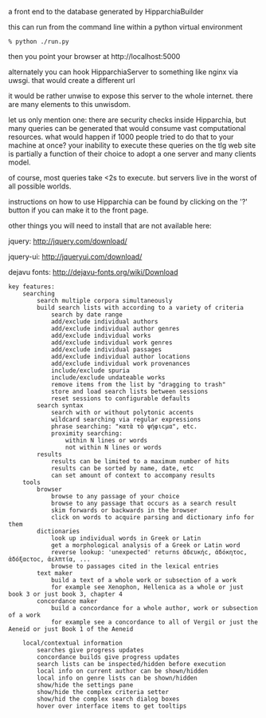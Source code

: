a front end to the database generated by HipparchiaBuilder

this can run from the command line within a python virtual environment

    % python ./run.py

then you point your browser at http://localhost:5000

alternately you can hook HipparchiaServer to something like nginx via uwsgi. that would create a different url

it would be rather unwise to expose this server to the whole internet. there are many elements to this unwisdom.

let us only mention one: there are security checks inside Hipparchia, but many queries can be generated that would
consume vast computational resources. what would happen if 1000 people tried to do that to your machine at once?
your inability to execute these queries on the tlg web site is partially a function of their choice to
adopt a one server and many clients model.

of course, most queries take <2s to execute. but servers live in the worst of all possible worlds.

instructions on how to use Hipparchia can be found by clicking on the '?' button if you can make it to the front page.

other things you will need to install that are not available here:

jquery:
    http://jquery.com/download/

jquery-ui:
    http://jqueryui.com/download/

dejavu fonts:
    http://dejavu-fonts.org/wiki/Download

```
key features:
	searching
		search multiple corpora simultaneously
		build search lists with according to a variety of criteria
		    search by date range
			add/exclude individual authors
			add/exclude individual author genres
			add/exclude individual works
			add/exclude individual work genres
			add/exclude individual passages
			add/exclude individual author locations
			add/exclude individual work provenances
			include/exclude spuria
			include/exclude undateable works
			remove items from the list by "dragging to trash"
			store and load search lists between sessions
			reset sessions to configurable defaults
		search syntax
			search with or without polytonic accents
			wildcard searching via regular expressions
			phrase searching: "κατὰ τὸ ψήφιϲμα", etc.
			proximity searching:
				within N lines or words
				not within N lines or words
		results
			results can be limited to a maximum number of hits
			results can be sorted by name, date, etc
			can set amount of context to accompany results
	tools
		browser
			browse to any passage of your choice
			browse to any passage that occurs as a search result
			skim forwards or backwards in the browser
			click on words to acquire parsing and dictionary info for them
		dictionaries
			look up individual words in Greek or Latin
			get a morphological analysis of a Greek or Latin word
			reverse lookup: 'unexpected' returns ἀδευκήϲ, ἀδόκητοϲ, ἀδόξαϲτοϲ, ἀελπτία, ...
			browse to passages cited in the lexical entries
		text maker
			build a text of a whole work or subsection of a work
			for example see Xenophon, Hellenica as a whole or just book 3 or just book 3, chapter 4
		concordance maker
			build a concordance for a whole author, work or subsection of a work
			for example see a concordance to all of Vergil or just the Aeneid or just Book 1 of the Aeneid

	local/contextual information
	    searches give progress updates
	    concordance builds give progress updates
	    search lists can be inspected/hidden before execution
	    local info on current author can be shown/hidden
	    local info on genre lists can be shown/hidden
	    show/hide the settings pane
	    show/hide the complex criteria setter
	    show/hid the complex search dialog boxes
	    hover over interface items to get tooltips
```